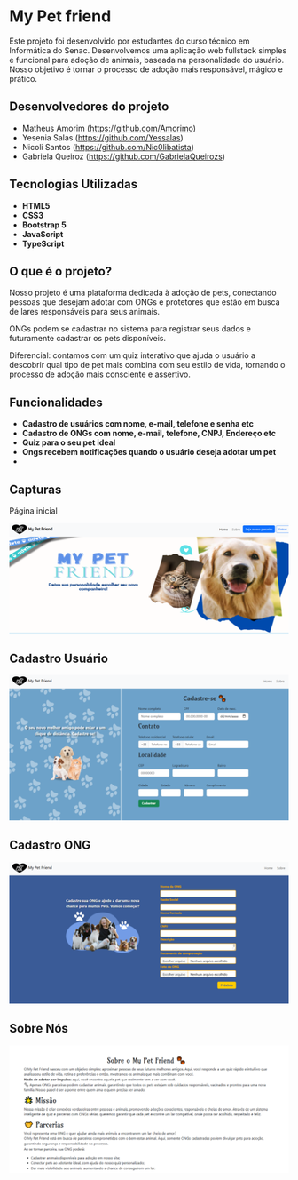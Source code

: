 # My Pet friend

Este projeto foi desenvolvido por estudantes do curso técnico em Informática do Senac. Desenvolvemos uma aplicação web fullstack simples e funcional para adoção de animais, baseada na personalidade do usuário.
Nosso objetivo é tornar o processo de adoção mais responsável, mágico e prático.


## Desenvolvedores do projeto
- Matheus Amorim   (https://github.com/Amorimo)
- Yesenia Salas    (https://github.com/Yessalas)
- Nicoli Santos    (https://github.com/Nic0libatista)
- Gabriela Queiroz (https://github.com/GabrielaQueirozs)


## Tecnologias Utilizadas
- **HTML5**
- **CSS3**
- **Bootstrap 5**
- **JavaScript**
- **TypeScript**


## O que é o projeto?

Nosso projeto é uma plataforma dedicada à adoção de pets, conectando pessoas que desejam adotar com ONGs e protetores que estão em busca de lares responsáveis para seus animais.

ONGs podem se cadastrar no sistema para registrar seus dados e futuramente cadastrar os pets disponíveis.

Diferencial: contamos com um quiz interativo que ajuda o usuário a descobrir qual tipo de pet mais combina com seu estilo de vida, tornando o processo de adoção mais consciente e assertivo.

## Funcionalidades

- **Cadastro de usuários com nome, e-mail, telefone e senha  etc**
- **Cadastro de ONGs com nome, e-mail, telefone, CNPJ, Endereço etc**
- **Quiz para o seu pet ideal**
- **Ongs recebem notificações quando o usuário deseja adotar um pet**
- 



## Capturas 
 Página inicial

 ![Tela Inicial](https://github.com/Nic0libatista/ORGMONEE/blob/main/Doc/captela_inicia.PNG?raw=true)


 ## Cadastro Usuário

 ![Tela Cadastro](https://github.com/Nic0libatista/ORGMONEE/blob/main/Doc/captela_cadastrousu.PNG?raw=true)

## Cadastro ONG

![Cadastro ONG](https://github.com/Nic0libatista/ORGMONEE/blob/main/Doc/cadastroong.PNG?raw=true)

## Sobre Nós 

![Sobre nós](https://github.com/Nic0libatista/ORGMONEE/blob/main/Doc/sobrenos.PNG?raw=true)


